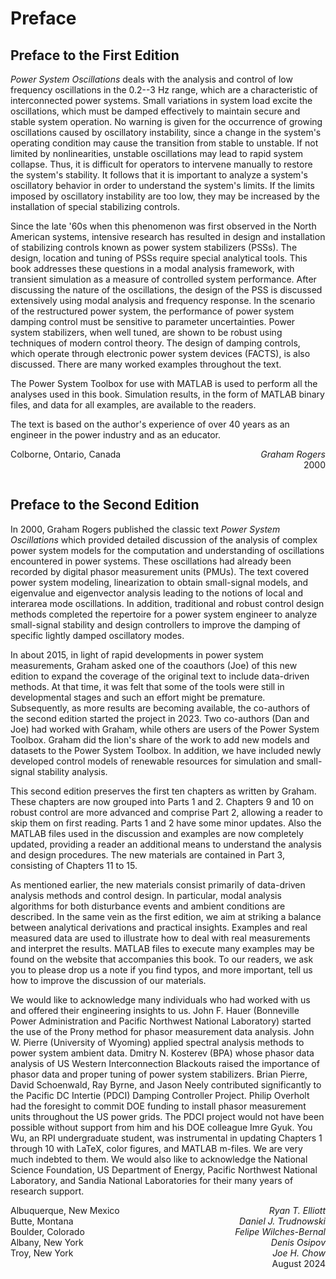# Preface
## Preface to the First Edition

*Power System Oscillations* deals with the analysis and control of low
frequency oscillations in the 0.2--3 Hz range, which are a
characteristic of interconnected power systems. Small variations in
system load excite the oscillations, which must be damped effectively
to maintain secure and stable system operation. No warning is given
for the occurrence of growing oscillations caused by oscillatory
instability, since a change in the system's operating condition may
cause the transition from stable to unstable. If not limited by
nonlinearities, unstable oscillations may lead to rapid system
collapse. Thus, it is difficult for operators to intervene manually to
restore the system's stability. It follows that it is important to
analyze a system's oscillatory behavior in order to understand the
system's limits. If the limits imposed by oscillatory instability are
too low, they may be increased by the installation of special
stabilizing controls.

Since the late '60s when this phenomenon was first observed in the
North American systems, intensive research has resulted in design and
installation of stabilizing controls known as power system stabilizers
(PSSs). The design, location and tuning of PSSs require special
analytical tools. This book addresses these questions in a modal
analysis framework, with transient simulation as a measure of
controlled system performance. After discussing the nature of the
oscillations, the design of the PSS is discussed extensively using
modal analysis and frequency response. In the scenario of the
restructured power system, the performance of power system damping
control must be sensitive to parameter uncertainties. Power system
stabilizers, when well tuned, are shown to be robust using techniques
of modern control theory. The design of damping controls, which
operate through electronic power system devices (FACTS), is also
discussed. There are many worked examples throughout the text.

The Power System Toolbox for use with MATLAB is used to perform all
the analyses used in this book. Simulation results, in the form of
MATLAB binary files, and data for all examples, are available to the
readers.

The text is based on the author's experience of over 40 years as an
engineer in the power industry and as an educator.

<p style="text-align:left;">
    <span style="float:left;">
        Colborne, Ontario, Canada
    </span>
    <span style="float:right;">
        <i>Graham Rogers</i>
    </span><br />
    <span style="float:left;">
        &nbsp;&nbsp;&nbsp;&nbsp;&nbsp;&nbsp;&nbsp;&nbsp;&nbsp;&nbsp;&nbsp;&nbsp;&nbsp;&nbsp;&nbsp;&nbsp;&nbsp;&nbsp;
    </span>
    <span style="float:right;">
        2000
    </span>
</p>
<br />

## Preface to the Second Edition

In 2000, Graham Rogers published the classic text *Power System
Oscillations* which provided detailed discussion of the analysis of
complex power system models for the computation and understanding of
oscillations encountered in power systems. These oscillations had
already been recorded by digital phasor measurement units (PMUs). The
text covered power system modeling, linearization to obtain
small-signal models, and eigenvalue and eigenvector analysis leading
to the notions of local and interarea mode oscillations. In addition,
traditional and robust control design methods completed the repertoire
for a power system engineer to analyze small-signal stability and
design controllers to improve the damping of specific lightly damped
oscillatory modes.

In about 2015, in light of rapid developments in power system
measurements, Graham asked one of the coauthors (Joe) of this new
edition to expand the coverage of the original text to include
data-driven methods. At that time, it was felt that some of the tools
were still in developmental stages and such an effort might be
premature. Subsequently, as more results are becoming available, the
co-authors of the second edition started the project in 2023. Two
co-authors (Dan and Joe) had worked with Graham, while others are
users of the Power System Toolbox. Graham did the lion's share of the
work to add new models and datasets to the Power System Toolbox. In
addition, we have included newly developed control models of renewable
resources for simulation and small-signal stability analysis.

This second edition preserves the first ten chapters as written by
Graham. These chapters are now grouped into Parts 1 and 2. Chapters 9
and 10 on robust control are more advanced and comprise Part 2,
allowing a reader to skip them on first reading. Parts 1 and 2 have
some minor updates. Also the MATLAB files used in the discussion and
examples are now completely updated, providing a reader an additional
means to understand the analysis and design procedures. The new
materials are contained in Part 3, consisting of Chapters 11 to 15.

As mentioned earlier, the new materials consist primarily of
data-driven analysis methods and control design. In particular, modal
analysis algorithms for both disturbance events and ambient conditions
are described. In the same vein as the first edition, we aim at
striking a balance between analytical derivations and practical
insights. Examples and real measured data are used to illustrate how
to deal with real measurements and interpret the results. MATLAB files
to execute many examples may be found on the website that accompanies
this book. To our readers, we ask you to please drop us a note if you
find typos, and more important, tell us how to improve the discussion
of our materials.

We would like to acknowledge many individuals who had worked with us
and offered their engineering insights to us. John F. Hauer
(Bonneville Power Administration and Pacific Northwest National
Laboratory) started the use of the Prony method for phasor measurement
data analysis. John W. Pierre (University of Wyoming) applied spectral
analysis methods to power system ambient data. Dmitry N. Kosterev
(BPA) whose phasor data analysis of US Western Interconnection
Blackouts raised the importance of phasor data and proper tuning of
power system stabilizers. Brian Pierre, David Schoenwald, Ray Byrne,
and Jason Neely contributed significantly to the Pacific DC Intertie
(PDCI) Damping Controller Project. Philip Overholt had the foresight
to commit DOE funding to install phasor measurement units throughout
the US power grids. The PDCI project would not have been possible
without support from him and his DOE colleague Imre Gyuk. You Wu, an
RPI undergraduate student, was instrumental in updating Chapters 1
through 10 with LaTeX, color figures, and MATLAB m-files. We are very
much indebted to them. We would also like to acknowledge the National
Science Foundation, US Department of Energy, Pacific Northwest
National Laboratory, and Sandia National Laboratories for their many
years of research support.

<p style="text-align:left;">
    <span style="float:left;">
        Albuquerque, New Mexico
    </span>
    <span style="float:right;">
        <i>Ryan T. Elliott</i>
    </span><br />
    <span style="float:left;">
        Butte, Montana
    </span>
    <span style="float:right;">
        <i>Daniel J. Trudnowski</i>
    </span><br />
    <span style="float:left;">
        Boulder, Colorado
    </span>
    <span style="float:right;">
        <i>Felipe Wilches-Bernal</i>
    </span><br />
    <span style="float:left;">
        Albany, New York
    </span>
    <span style="float:right;">
        <i>Denis Osipov</i>
    </span><br />
    <span style="float:left;">
        Troy, New York
    </span>
    <span style="float:right;">
        <i>Joe H. Chow</i>
    </span><br />
    <span style="float:left;">
        &nbsp;&nbsp;&nbsp;&nbsp;&nbsp;&nbsp;&nbsp;&nbsp;&nbsp;&nbsp;&nbsp;&nbsp;&nbsp;&nbsp;&nbsp;&nbsp;&nbsp;&nbsp;
    </span>
    <span style="float:right;">
        August 2024
    </span>
</p>

[comment]: <> (eof)
